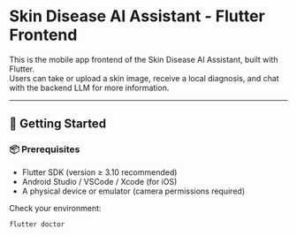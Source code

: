 # Skin Disease AI Assistant - Flutter Frontend

This is the mobile app frontend of the Skin Disease AI Assistant, built with Flutter.  
Users can take or upload a skin image, receive a local diagnosis, and chat with the backend LLM for more information.

---

## 🚀 Getting Started

### 📦 Prerequisites

- Flutter SDK (version ≥ 3.10 recommended)
- Android Studio / VSCode / Xcode (for iOS)
- A physical device or emulator (camera permissions required)

Check your environment:

```bash
flutter doctor
